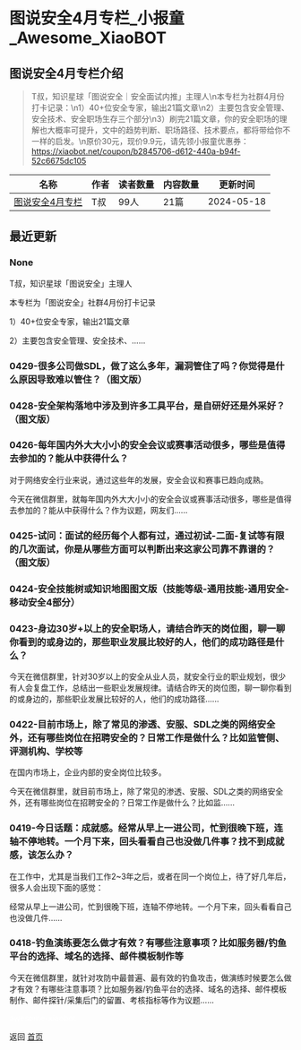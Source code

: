 # 图说安全4月专栏_小报童_Awesome_XiaoBOT

## 图说安全4月专栏介绍
> T叔，知识星球「图说安全｜安全面试内推」主理人\n本专栏为社群4月份打卡记录：\n1）40+位安全专家，输出21篇文章\n2）主要包含安全管理、安全技术、安全职场生存三个部分\n3）刷完21篇文章，你的安全职场的理解也大概率可提升，文中的趋势判断、职场路径、技术要点，都将带给你不一样的启发。\n原价30元，现价9.9元，请先领小报童优惠券：https://xiaobot.net/coupon/b2845706-d612-440a-b94f-52c6675dc105  
  


|名称|作者|读者数量|内容数量|更新时间|
|---|---|---|---|---|
|[图说安全4月专栏](https://xiaobot.net/p/tusec4m?refer=0b133df9-27dc-423b-8101-639049001c13)|T叔|99人|21篇|2024-05-18|

## 最近更新
### None

T叔，知识星球「图说安全」主理人

本专栏为「图说安全」社群4月份打卡记录

1）40+位安全专家，输出21篇文章

2）主要包含安全管理、安全技术、......

### 0429-很多公司做SDL，做了这么多年，漏洞管住了吗？你觉得是什么原因导致难以管住？（图文版）

### 0428-安全架构落地中涉及到许多工具平台，是自研好还是外采好？（图文版）

### 0426-每年国内外大大小小的安全会议或赛事活动很多，哪些是值得去参加的？能从中获得什么？

对于网络安全行业来说，通过这些年的发展，安全会议和赛事已趋向成熟。

今天在微信群里，就每年国内外大大小小的安全会议或赛事活动很多，哪些是值得去参加的？能从中获得什么？作为议题，网友们......

### 0425-试问：面试的经历每个人都有过，通过初试-二面-复试等有限的几次面试，你是从哪些方面可以判断出来这家公司靠不靠谱的？（图文版）

### 0424-安全技能树或知识地图图文版（技能等级-通用技能-通用安全-移动安全4部分）

### 0423-身边30岁+以上的安全职场人，请结合昨天的岗位图，聊一聊你看到的或身边的，那些职业发展比较好的人，他们的成功路径是什么？

今天在微信群里，针对30岁以上的安全从业人员，就安全行业的职业规划，很少有人会复盘工作，总结出一些职业发展规律。请结合昨天的岗位图，聊一聊你看到的或身边的，那些职业发展比较好的人，他们的成功路径......

### 0422-目前市场上，除了常见的渗透、安服、SDL之类的网络安全外，还有哪些岗位在招聘安全的？日常工作是做什么？比如监管侧、评测机构、学校等

在国内市场上，企业内部的安全岗位比较多。

今天在微信群里，就目前市场上，除了常见的渗透、安服、SDL之类的网络安全外，还有哪些岗位在招聘安全的？日常工作是做什么？比如监......

### 0419-今日话题：成就感。经常从早上一进公司，忙到很晚下班，连轴不停地转。一个月下来，回头看看自己也没做几件事？找不到成就感，该怎么办？

在工作中，尤其是当我们工作2~3年之后，或者在同一个岗位上，待了好几年后，很多人会出现下面的感觉：

经常从早上一进公司，忙到很晚下班，连轴不停地转。一个月下来，回头看看自己也没做几件......

### 0418-钓鱼演练要怎么做才有效？有哪些注意事项？比如服务器/钓鱼平台的选择、域名的选择、邮件模板制作等

今天在微信群里，就针对攻防中最普遍、最有效的钓鱼攻击，做演练时候要怎么做才有效？有哪些注意事项？比如服务器/钓鱼平台的选择、域名的选择、邮件模板制作、邮件探针/采集后门的留置、考核指标等作为议题......


<a href="https://github.com/Reno9527/awesome-xiaobot" style="color: white; text-decoration: none;">awesome-xiaobot</a>

返回 [首页](../README.md)

